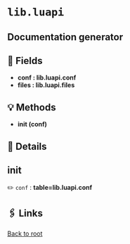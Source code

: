 # `lib.luapi`

## Documentation generator

## 📜 Fields

+ **conf : lib.luapi.conf**
+ **files : lib.luapi.files**

## 💡 Methods

+ **init (conf)**

## 🧩 Details

## init

✏️ `conf` : **table=lib.luapi.conf**

## 🖇️ Links

[Back to root](../???)
